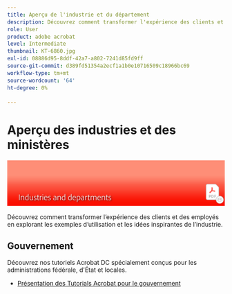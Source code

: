 ```yaml
---
title: Aperçu de l'industrie et du département
description: Découvrez comment transformer l'expérience des clients et des employés en explorant les exemples d'utilisation et les idées inspirantes du secteur
role: User
product: adobe acrobat
level: Intermediate
thumbnail: KT-6860.jpg
exl-id: 08886d95-8ddf-42a7-a802-7241d85fd9ff
source-git-commit: d389fd51354a2ecf1a1b0e10716509c18966bc69
workflow-type: tm+mt
source-wordcount: '64'
ht-degree: 0%

---
```


# Aperçu des industries et des ministères

![Image de l&#39;industrie Acrobat](../assets/Hero-Industry.png)

Découvrez comment transformer l’expérience des clients et des employés en explorant les exemples d’utilisation et les idées inspirantes de l’industrie.

## Gouvernement

Découvrez nos tutoriels Acrobat DC spécialement conçus pour les administrations fédérale, d&#39;État et locales.

* [Présentation des Tutorials Acrobat pour le gouvernement](gov/gov-overview.md)
